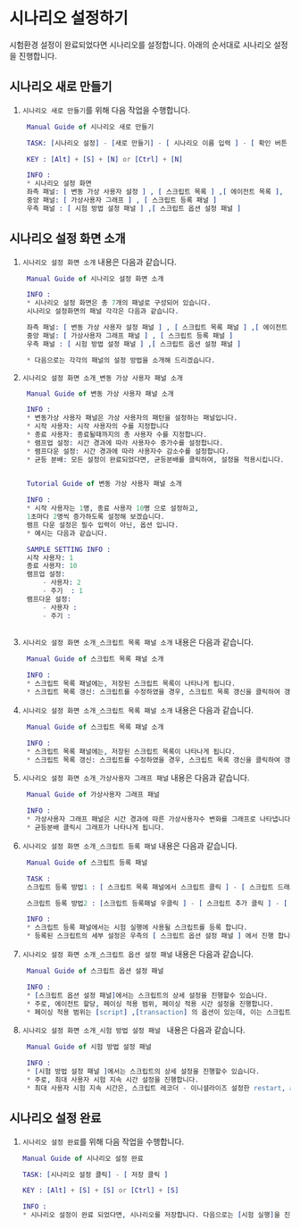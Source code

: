 # 시나리오 설정하기

시험환경 설정이 완료되었다면 시나리오를 설정합니다. 아래의 순서대로 시나리오 설정을 진행합니다.

## 시나리오 새로 만들기
1. `시나리오 새로 만들기`를 위해 다음 작업을 수행합니다.

   ```erlang
    Manual Guide of 시나리오 새로 만들기

    TASK: [시나리오 설정] - [새로 만들기] - [ 시나리오 이름 입력 ] - [ 확인 버튼 클릭 ]

    KEY : [Alt] + [S] + [N] or [Ctrl] + [N]

    INFO : 
    * 시나리오 설정 화면 
    좌측 패널: [ 변동 가상 사용자 설정 ] , [ 스크립트 목록 ] ,[ 에이전트 목록 ], 
    중앙 패널: [ 가상사용자 그래프 ] , [ 스크립트 등록 패널 ]
    우측 패널 : [ 시험 방법 설정 패널 ] ,[ 스크립트 옵션 설정 패널 ]

   ```

## 시나리오 설정 화면 소개
1. `시나리오 설정 화면 소개` 내용은 다음과 같습니다. 

   ```erlang
    Manual Guide of 시나리오 설정 화면 소개

    INFO : 
    * 시나리오 설정 화면은 총 7개의 패널로 구성되어 있습니다.
    시나리오 설정화면의 패널 각각은 다음과 같습니다. 

    좌측 패널: [ 변동 가상 사용자 설정 패널 ] , [ 스크립트 목록 패널 ] ,[ 에이전트 목록 패널 ], 
    중앙 패널: [ 가상사용자 그래프 패널 ] , [ 스크립트 등록 패널 ]
    우측 패널 : [ 시험 방법 설정 패널 ] ,[ 스크립트 옵션 설정 패널 ]

    * 다음으로는 각각의 패널의 설정 방법을 소개해 드리겠습니다.

   ```

2. `시나리오 설정 화면 소개_변동 가상 사용자 패널 소개` 

   ```erlang
    Manual Guide of 변동 가상 사용자 패널 소개

    INFO : 
    * 변동가상 사용자 패널은 가상 사용자의 패턴을 설정하는 패널입니다.
    * 시작 사용자: 시작 사용자의 수를 지정합니다
    * 종료 사용자: 종료될때까지의 총 사용자 수를 지정합니다.
    * 램프업 설정: 시간 경과에 따라 사용자수 증가수를 설정합니다.
    * 램프다운 설정: 시간 경과에 따라 사용자수 감소수를 설정합니다.
    * 균등 분배: 모든 설정이 완료되었다면, 균등분배를 클릭하여, 설정을 적용시킵니다.
    
   ```

   ```erlang
    Tutorial Guide of 변동 가상 사용자 패널 소개

    INFO : 
    * 시작 사용자는 1명, 종료 사용자 10명 으로 설정하고,
    1초마다 2명씩 증가하도록 설정해 보겠습니다.
    램프 다운 설정은 필수 입력이 아닌, 옵션 입니다.
    * 예시는 다음과 같습니다. 

    SAMPLE SETTING INFO :
    시작 사용자: 1
    종료 사용자: 10
    램프업 설정: 
        - 사용자: 2
        - 주기  : 1
    램프다운 설정:
        - 사용자 :
        - 주기 : 
    
   ```
3. `시나리오 설정 화면 소개_스크립트 목록 패널 소개` 내용은 다음과 같습니다. 

   ```erlang
    Manual Guide of 스크립트 목록 패널 소개

    INFO : 
    * 스크립트 목록 패널에는, 저장된 스크립트 목록이 나타나게 됩니다.
    * 스크립트 목록 갱신: 스크립트를 수정하였을 경우, 스크립트 목록 갱신을 클릭하여 갱신된 내용을 반영할수 있습니다.

   ```

4. `시나리오 설정 화면 소개_스크립트 목록 패널 소개` 내용은 다음과 같습니다. 

   ```erlang
    Manual Guide of 스크립트 목록 패널 소개

    INFO : 
    * 스크립트 목록 패널에는, 저장된 스크립트 목록이 나타나게 됩니다.
    * 스크립트 목록 갱신: 스크립트를 수정하였을 경우, 스크립트 목록 갱신을 클릭하여 갱신된 내용을 반영할수 있습니다.

   ```

5. `시나리오 설정 화면 소개_가상사용자 그래프 패널` 내용은 다음과 같습니다. 

   ```erlang
    Manual Guide of 가상사용자 그래프 패널

    INFO : 
    * 가상사용자 그래프 패널은 시간 경과에 따른 가상사용자수 변화를 그래프로 나타냅니다.
    * 균등분배 클릭시 그래프가 나타나게 됩니다.

   ```

6. `시나리오 설정 화면 소개_스크립트 등록 패널` 내용은 다음과 같습니다. 

   ```erlang
    Manual Guide of 스크립트 등록 패널

    TASK : 
    스크립트 등록 방법1 : [ 스크립트 목록 패널에서 스크립트 클릭 ] - [ 스크립트 드래그-드랍으로 스크립트 등록 패널에 옮기기 ]

    스크립트 등록 방법2 : [스크립트 등록패널 우클릭 ] - [ 스크립트 추가 클릭 ] - [ 스크립트 클릭 ] - [ 확인 버튼 클릭 ]

    INFO : 
    * 스크립트 등록 패널에서는 시험 실행에 사용될 스크립트를 등록 합니다.
    * 등록된 스크립트의 세부 설정은 우측의 [ 스크립트 옵션 설정 패널 ] 에서 진행 합니다.
   ```

7. `시나리오 설정 화면 소개_스크립트 옵션 설정 패널` 내용은 다음과 같습니다. 

   ```erlang
    Manual Guide of 스크립트 옵션 설정 패널

    INFO : 
    * [스크립트 옵션 설정 패널]에서는 스크립트의 상세 설정을 진행할수 있습니다.
    * 주로, 에이전트 할당, 페이싱 적용 범위, 페이싱 적용 시간 설정을 진행합니다.
    * 페이싱 적용 범위는 [script] ,[transaction] 의 옵션이 있는데, 이는 스크립트의 대기시간(think time) 설정과 유사하게 시간간격을 설정하는 옵션입니다. 

   ```

8. `시나리오 설정 화면 소개_시험 방법 설정 패널 ` 내용은 다음과 같습니다. 

   ```erlang
    Manual Guide of 시험 방법 설정 패널 

    INFO : 
    * [시험 방법 설정 패널 ]에서는 스크립트의 상세 설정을 진행할수 있습니다.
    * 주로, 최대 사용자 시험 지속 시간 설정을 진행합니다.
    * 최대 사용자 시험 지속 시간은, 스크립트 레코더 - 이니셜라이즈 설정한 restart, abort 등의 옵션과 함께 종료시간 결정에 연관될 수 있습니다.
   ```

## 시나리오 설정 완료
1. `시나리오 설정 완료`를 위해 다음 작업을 수행합니다. 

    ```erlang
    Manual Guide of 시나리오 설정 완료

    TASK: [시나리오 설정 클릭] - [ 저장 클릭 ]

    KEY : [Alt] + [S] + [S] or [Ctrl] + [S]

    INFO : 
    * 시나리오 설정이 완료 되었다면, 시나리오를 저장합니다. 다음으로는 [시험 실행]을 진행 하겠습니다.
    ```








